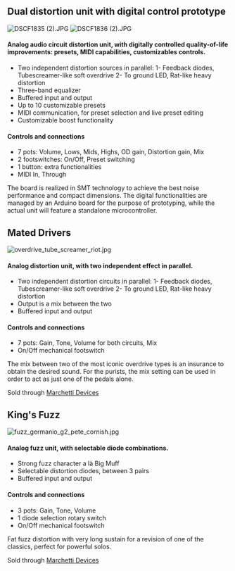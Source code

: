 ## Dual distortion unit with digital control prototype
![DSCF1835 (2).JPG](https://www.dropbox.com/s/dfrrjulz2qkszzf/DSCF1835%20%282%29.JPG?dl=0&raw=1)
![DSCF1836 (2).JPG](https://www.dropbox.com/s/sgpdl1n3c8blo3v/DSCF1836%20%282%29.JPG?dl=0&raw=1)

#### Analog audio circuit distortion unit, with digitally controlled quality-of-life improvements: presets, MIDI capabilities, customizables controls.
- Two independent distortion sources in parallel: 
    1- Feedback diodes, Tubescreamer-like soft overdrive
    2- To ground LED, Rat-like heavy distortion
- Three-band equalizer 
- Buffered input and output
- Up to 10 customizable presets
- MIDI communication, for preset selection and live preset editing
- Customizable boost functionality

#### Controls and connections
- 7 pots: Volume, Lows, Mids, Highs, OD gain, Distortion gain, Mix
- 2 footswitches: On/Off, Preset switching
- 1 button: extra functionalities
- MIDI In, Through

The board is realized in SMT technology to achieve the best noise performance and compact dimensions. The digital functionalities are managed by an Arduino board for the purpose of prototyping, while the actual unit will feature a standalone microcontroller.

## Mated Drivers
![overdrive_tube_screamer_riot.jpg](https://www.dropbox.com/s/iecwqshdejzmvyz/overdrive_tube_screamer_riot.jpg?dl=0&raw=1)
#### Analog distortion unit, with two independent effect in parallel.
- Two independent distortion circuits in parallel: 
    1- Feedback diodes, Tubescreamer-like soft overdrive
    2- To ground LED, Rat-like heavy distortion
- Output is a mix between the two
- Buffered input and output

#### Controls and connections
- 7 pots: Gain, Tone, Volume for both circuits, Mix
- On/Off mechanical footswitch

The mix between two of the most iconic overdrive types is an insurance to obtain the desired sound. For the purists, the mix setting can be used in order to act as just one of the pedals alone.

Sold through [Marchetti Devices][march]

## King's Fuzz
![fuzz_germanio_g2_pete_cornish.jpg](https://www.dropbox.com/s/wfmdm6l5dcg4frg/fuzz_germanio_g2_pete_cornish.jpg?dl=0&raw=1)

#### Analog fuzz unit, with selectable diode combinations.
- Strong fuzz character a là Big Muff
- Selectable distortion diodes, between 3 pairs
- Buffered input and output

#### Controls and connections
- 3 pots: Gain, Tone, Volume
- 1 diode selection rotary switch
- On/Off mechanical footswitch

Fat fuzz distortion with very long sustain for a revision of one of the classics, perfect for powerful solos.

Sold through [Marchetti Devices][march]

[march]: <https://www.facebook.com/MarchettiCustomDevices/>

